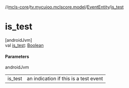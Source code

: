 //[mcls-core](../../../index.md)/[tv.mycujoo.mclscore.model](../index.md)/[EventEntity](index.md)/[is_test](is_test.md)

# is_test

[androidJvm]\
val [is_test](is_test.md): [Boolean](https://kotlinlang.org/api/latest/jvm/stdlib/kotlin/-boolean/index.html)

#### Parameters

androidJvm

| | |
|---|---|
| is_test | an indication if this is a test event |
